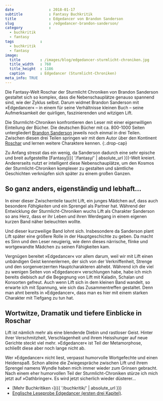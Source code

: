 ```yaml
---
date                : 2018-01-17
subtitle            : Fantasy Buchkritik
title               : Edgedancer von Brandon Sanderson
slug                : /edgedancer-brandon-sanderson/
category            : 
  - buchkritik
  - fantasy
tags            : 
  - buchkritik
  - fantasy
image:
  title         : /images/blog/edgedancer-sturmlicht-chroniken.jpg
  title_width   : 760
  title_height  : 1186
  caption       : Edgedancer (Sturmlicht-Chroniken)
meta_info: TRUE
---
```

Die Fantasy-Welt Roschar der Sturmlicht Chroniken von Brandon Sanderson gestaltet sich so komplex, dass die Nebenschauplätze genauso spannend sind, wie der Zyklus selbst. Darum widmet Brandon Sanderson mit »Edgedancer« – in einem für seine Verhältnisse kleinen Buch – seine Aufmerksamkeit der quirligen, faszinierenden und witzigen Lift.
<!-- readmore -->
Die Sturmlicht-Chroniken konfrontieren den Leser mit einer eigenwilligen Einteilung der Bücher. Die deutschen Bücher mit ca. 800-1000 Seiten untergliedert [Brandon Sanderson](https://brandonsanderson.com) jeweils noch einmal in drei Teilen. Zwischen diesen drei Teilen springen wir mit dem Autor über den Kontinent [Roschar](http://stormlightarchive.wikia.com/wiki/Roshar) und lernen weitere Charaktere kennen.
{:.drop-cap}

Zu Anfang stresst das ein wenig, da Sanderson dadurch eine sehr epische und breit aufgestellte [Fantasy]({{ '/fantasy/' | absolute_url }})-Welt kreiert. Andererseits nutzt er intelligent diese Nebenschauplätze, um den Kosmos der Sturmlicht-Chroniken komplexer zu gestalten und sämtliche Geschichten verknüpfen sich später zu einem großen Ganzen.

## So ganz anders, eigenständig und lebhaft…

In einer dieser Zwischenteile taucht Lift, ein junges Mädchen auf, dass auch besondere *Fähigkeiten* und ein Sprengel als Partner hat. Während der Entwicklung der Sturmlicht-Chroniken wuchs Lift als Charakter Sanderson so ans Herz, dass er ihr Leben und ihren Werdegang in einem eigenen kurzen Band näher beleuchten wollte.

Und dieser kurzweilige Band lohnt sich. Insbesondere da Sanderson plant Lift später eine größere Rolle in der Hauptgeschichte zu geben. Da macht es Sinn und den Leser neugierig, wie denn dieses närrische, flinke und wortgewandte Mädchen zu seinen Fähigkeiten kam.

Vergnügen bereitet »Edgedancer« vor allem darum, weil wir mit Lift einen unbändigen Geist kennenlernen, der sich von der Verkniffenheit, Strenge und den sorgenverzerrten Hauptcharakteren abhebt. Während ich die viel zu wenigen Seiten von »Edgedancer« verschlungen habe, habe ich mich bereits diebisch auf die Begegnung von Lift mit Kaladin, Schalan und Konsorten gefreut. Auch wenn Lift sich in dem kleinen Band wandelt, so erwarte ich mit Spannung, wie sich das Zusammentreffen gestaltet. Denn man ahnt bereits in »Edgedancer«, dass man es hier mit einem starken Charakter mit Tiefgang zu tun hat.

## Wortwitze, Dramatik und tiefere Einblicke in Roschar

Lift ist nämlich mehr als eine blendende Diebin und rastloser Geist. Hinter ihrer Verschmitzheit, Verschlagenheit und ihrem Heisshunger auf neue Gerichte steckt viel mehr. »Edgedancer« ist Teil der Metamorphose, schließt diese aber noch lange nicht ab.

Wer »Edgedancer« nicht liest, verpasst humorvolle Wortgefechte und einen Heidenspaß. Schon alleine die Zwiegespräche zwischen Lift und ihrem Sprengel namens Wyndle haben mich immer wieder zum Grinsen gebracht. Nach einem eher humorvollen Teil der Sturmlicht-Chroniken stürze ich mich jetzt auf »Oathbringer«. Es wird jetzt sicherlich wieder düsterer…

* [Mehr Buchkritiken ›]({{ '/buchkritik/' | absolute_url }})
* [Englische Leseprobe Edgedancer (ersten drei Kapitel)](https://www.tor.com/2016/11/21/a-new-stormlight-archive-story-arcanum-unbounded-edgedancer-chapters-1-3/).
